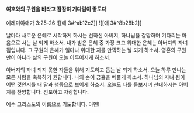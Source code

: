 #### 여호와의 구원을 바라고 잠잠히 기다림이 좋도다

예레미야애가 3:25-26
![[애 3#^ab12c2]]
![[애 3#^8b28b2]]

날마다 새로운 은혜로 시작하게 하시는 선하신 아버지, 하나님을 갈망하며 기다리는 마음으로 사는 날 되게 하소서.
내가 받은 은혜 중 가장 크고 위대한 은혜는 아버지의 자녀 됨입니다.
그 구원의 은혜가 얼마나 위대한 지를 만끽하는 날 되게 하소서. 영혼의 구원만이 아니라 삶의 구원이 오늘 이루어지게 하소서.

아버지의 자녀 되지 못한 자들을 위해 기도하고 돕는 날 되게 하소서. 오늘 하루 만나는 모든 사람을 축복하기 원합니다. 나의 손이 긍휼을 베풀게 하소서.
하나님의 자녀 됨이 어떤 것인지를 내 말과 행동으로 보이게 하소서.
오늘도 나를 돌보시며 선대하시는 아버지를 찬양합니다. 선포하고 자랑합니다. 

예수 그리스도의 이름으로 기도합니다. 아멘!
